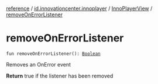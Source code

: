[reference](../../index.md) / [id.innovationcenter.innoplayer](../index.md) / [InnoPlayerView](index.md) / [removeOnErrorListener](./remove-on-error-listener.md)

# removeOnErrorListener

`fun removeOnErrorListener(): `[`Boolean`](https://kotlinlang.org/api/latest/jvm/stdlib/kotlin/-boolean/index.html)

Removes an OnError event

**Return**
true if the listener has been removed

